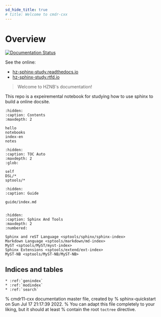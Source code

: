 ```yaml
---
sd_hide_title: true
# title: Welcome to cmdr-cxx
---
```



# Overview

[![Documentation Status](https://readthedocs.org/projects/hz-sphinx-study/badge/?version=latest)](https://hz-sphinx-study.readthedocs.io/en/latest/?badge=latest)


See the online: 

- [hz-sphinx-study.readthedocs.io](https://hz-sphinx-study.readthedocs.io)
- [hz-sphinx-study.rtfd.io](https://hz-sphinx-study.rtfd.io)

> Welcome to HZNB's documentation!

This repo is a expeiremental notebook for studying how to use sphinx to build a online docsite.

```{toctree}
:hidden:
:caption: Contents
:maxdepth: 2

hello
notebooks
index-en
notes
```

```{toctree}
:hidden:
:caption: TOC Auto
:maxdepth: 2
:glob:

self
DSL/*
sptools/*
```

```{toctree}
:hidden:
:caption: Guide

guide/index.md
```


```{rubric} Additional resources
```

```{toctree}
:hidden:
:caption: Sphinx And Tools
:maxdepth: 2
:numbered:

Sphinx and reST Language <sptools/sphinx/sphinx-index>
Markdown Language <sptools/markdown/md-index>
MyST <sptools/MyST/myst-index>
Sphinx Extensions <sptools/extend/ext-index>
MyST-NB <sptools/MyST-NB/MyST-NB>
```

## Indices and tables

```{eval-rst}
* :ref:`genindex`
* :ref:`modindex`
* :ref:`search`
```


  



[cmdr*-go*]: https://github.com/hedzr/cmdr/
[cmdr*-cs*]: https://github.com/hedzr/Cmdr.Core/
[cmdr*-cc*]: https://github.com/hedzr/cmdr-cxx/


% cmdr11-cxx documentation master file, created by
%   sphinx-quickstart on Sun Jul 17 21:17:39 2022.
%   You can adapt this file completely to your liking, but it should at least
%   contain the root `toctree` directive.
